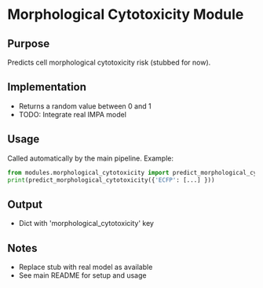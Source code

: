 # Morphological Cytotoxicity Module

## Purpose

Predicts cell morphological cytotoxicity risk (stubbed for now).

## Implementation

- Returns a random value between 0 and 1
- TODO: Integrate real IMPA model

## Usage

Called automatically by the main pipeline. Example:

```python
from modules.morphological_cytotoxicity import predict_morphological_cytotoxicity
print(predict_morphological_cytotoxicity({'ECFP': [...] }))
```

## Output

- Dict with 'morphological_cytotoxicity' key

## Notes

- Replace stub with real model as available
- See main README for setup and usage
